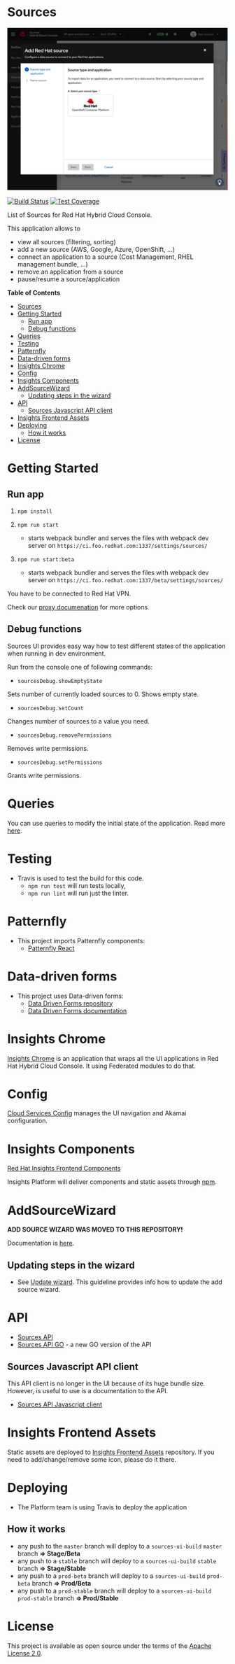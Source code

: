 # Sources
![Main screen with "Add a new Source" wizard](doc/images/sources-main-add.png)

[![Build Status](https://travis-ci.com/RedHatInsights/sources-ui.svg?branch=master)](https://travis-ci.com/RedHatInsights/sources-ui)
[![Test Coverage](https://codecov.io/gh/RedHatInsights/sources-ui/branch/master/graph/badge.svg)](https://codecov.io/gh/RedHatInsights/sources-ui)

List of Sources for Red Hat Hybrid Cloud Console.

This application allows to
- view all sources (filtering, sorting)
- add a new source (AWS, Google, Azure, OpenShift, ...)
- connect an application to a source (Cost Management, RHEL management bundle, ...)
- remove an application from a source
- pause/resume a source/application

**Table of Contents**
- [Sources](#sources)
- [Getting Started](#getting-started)
  - [Run app](#run-app)
  - [Debug functions](#debug-functions)
- [Queries](#queries)
- [Testing](#testing)
- [Patternfly](#patternfly)
- [Data-driven forms](#data-driven-forms)
- [Insights Chrome](#insights-chrome)
- [Config](#config)
- [Insights Components](#insights-components)
- [AddSourceWizard](#addsourcewizard)
  - [Updating steps in the wizard](#updating-steps-in-the-wizard)
- [API](#api)
  - [Sources Javascript API client](#sources-javascript-api-client)
- [Insights Frontend Assets](#insights-frontend-assets)
- [Deploying](#deploying)
  - [How it works](#how-it-works)
- [License](#license)

# Getting Started
## Run app

1. ```npm install```

2.  ```npm run start```
    - starts webpack bundler and serves the files with webpack dev server on `https://ci.foo.redhat.com:1337/settings/sources/`

2.  ```npm run start:beta```
    - starts webpack bundler and serves the files with webpack dev server on `https://ci.foo.redhat.com:1337/beta/settings/sources/`

You have to be connected to Red Hat VPN.

Check our [proxy documenation](https://github.com/RedHatInsights/frontend-components/tree/master/packages/config#useproxy) for more options.

## Debug functions

Sources UI provides easy way how to test different states of the application when running in dev environment.

Run from the console one of following commands:

- ```sourcesDebug.showEmptyState```

Sets number of currently loaded sources to 0. Shows empty state.

- ```sourcesDebug.setCount```

Changes number of sources to a value you need.

- ```sourcesDebug.removePermissions```

Removes write permissions.

- ```sourcesDebug.setPermissions```

Grants write permissions.

# Queries

You can use queries to modify the initial state of the application. Read more [here](doc/url-query.md).

# Testing

- Travis is used to test the build for this code.
  - `npm run test` will run tests locally,
  - `npm run lint` will run just the linter.

# Patternfly

- This project imports Patternfly components:
  - [Patternfly React](https://github.com/patternfly/patternfly-react)

# Data-driven forms

- This project uses Data-driven forms:
  - [Data Driven Forms repository](https://github.com/data-driven-forms)
  - [Data Driven Forms documentation](http://data-driven-forms.org/)


# Insights Chrome

[Insights Chrome](https://github.com/RedHatInsights/insights-chrome) is an application that wraps all the UI applications in Red Hat Hybrid Cloud Console. It using Federated modules to do that.

# Config

[Cloud Services Config](https://github.com/RedHatInsights/cloud-services-config) manages the UI navigation and Akamai configuration.
# Insights Components

[Red Hat Insights Frontend Components](https://github.com/RedHatInsights/frontend-components)

Insights Platform will deliver components and static assets through [npm](https://www.npmjs.com/package/@redhat-cloud-services/frontend-components).

# AddSourceWizard

**ADD SOURCE WIZARD WAS MOVED TO THIS REPOSITORY!**

Documentation is [here](doc/wizard.md).

## Updating steps in the wizard

- See [Update wizard](doc/update-wizard.md). This guideline provides info how to update the add source wizard.

# API

- [Sources API](https://github.com/RedHatInsights/sources-api)
- [Sources API GO](https://github.com/RedHatInsights/sources-api-go) - a new GO version of the API
## Sources Javascript API client

This API client is no longer in the UI because of its huge bundle size. However, is useful to use is a documentation to the API.

- [Sources API Javascript client](https://github.com/RedHatInsights/javascript-clients/blob/master/packages/sources/doc/README.md)

# Insights Frontend Assets

Static assets are deployed to [Insights Frontend Assets](https://github.com/RedHatInsights/frontend-assets) repository. If you need to add/change/remove some icon, please do it there.

# Deploying

- The Platform team is using Travis to deploy the application

## How it works

- any push to the `master` branch will deploy to a `sources-ui-build` `master` branch **=> Stage/Beta**
- any push to a `stable` branch will deploy to a `sources-ui-build` `stable` branch **=> Stage/Stable**
- any push to a `prod-beta` branch will deploy to a `sources-ui-build` `prod-beta` branch **=> Prod/Beta**
- any push to a `prod-stable` branch will deploy to a `sources-ui-build` `prod-stable` branch **=> Prod/Stable**

# License

This project is available as open source under the terms of the [Apache License 2.0](http://www.apache.org/licenses/LICENSE-2.0).
